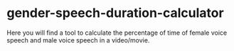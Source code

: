 # gender-speech-duration-calculator
Here you will find a tool to calculate the percentage of time of female voice speech and male voice speech in a video/movie.
